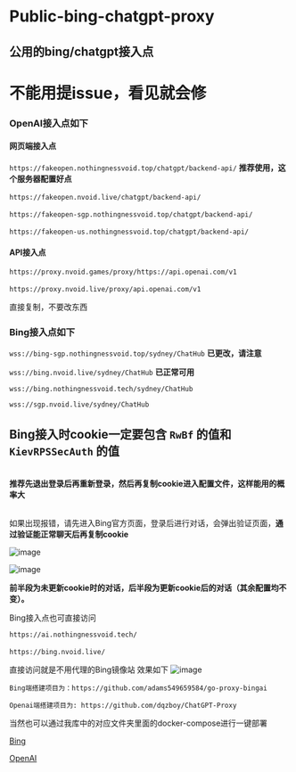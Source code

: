 # Public-bing-chatgpt-proxy
## 公用的bing/chatgpt接入点

# 不能用提issue，看见就会修

### OpenAI接入点如下

#### 网页端接入点

`https://fakeopen.nothingnessvoid.top/chatgpt/backend-api/`  **推荐使用，这个服务器配置好点**  
<br>`https://fakeopen.nvoid.live/chatgpt/backend-api/`  
<br>`https://fakeopen-sgp.nothingnessvoid.top/chatgpt/backend-api/`  
<br>`https://fakeopen-us.nothingnessvoid.top/chatgpt/backend-api/`

#### API接入点  

`https://proxy.nvoid.games/proxy/https://api.openai.com/v1`  
<br>`https://proxy.nvoid.live/proxy/api.openai.com/v1`

直接复制，不要改东西

### Bing接入点如下

`wss://bing-sgp.nothingnessvoid.top/sydney/ChatHub` **已更改，请注意**

`wss://bing.nvoid.live/sydney/ChatHub` **已正常可用**

`wss://bing.nothingnessvoid.tech/sydney/ChatHub`

`wss://sgp.nvoid.live/sydney/ChatHub` 



## Bing接入时cookie一定要包含 `RwBf` 的值和 `KievRPSSecAuth` 的值


<br>**推荐先退出登录后再重新登录，然后再复制cookie进入配置文件，这样能用的概率大**


<br>如果出现报错，请先进入Bing官方页面，登录后进行对话，会弹出验证页面，**通过验证能正常聊天后再复制cookie**

![image](https://github.com/Nothingness-Void/Public-bing-chatgpt-proxy/assets/55913486/b70f24fe-26cd-423c-a903-e7a7ef722778)

![image](https://github.com/Nothingness-Void/Public-bing-chatgpt-proxy/assets/55913486/cc76f8f1-87b9-4725-9342-f6b5c6ea2a29)

**前半段为未更新cookie时的对话，后半段为更新cookie后的对话（其余配置均不变）。**




Bing接入点也可直接访问

`https://ai.nothingnessvoid.tech/`  
<br>`https://bing.nvoid.live/`

直接访问就是不用代理的Bing镜像站
效果如下
![image](https://github.com/Nothingness-Void/Public-bing-chatgpt-proxy/assets/55913486/a8593471-8346-4059-ab71-1c787fbe62e4)

```
Bing端搭建项目为：https://github.com/adams549659584/go-proxy-bingai

Openai端搭建项目为: https://github.com/dqzboy/ChatGPT-Proxy
```
当然也可以通过我库中的对应文件夹里面的docker-compose进行一键部署

[Bing](https://github.com/Nothingness-Void/Public-bing-chatgpt-proxy/blob/main/go-porxy-bingai/docker-compose.yml)  

[OpenAI](https://github.com/Nothingness-Void/Public-bing-chatgpt-proxy/blob/main/go-chatgpt-api/docker-compose.yml)
